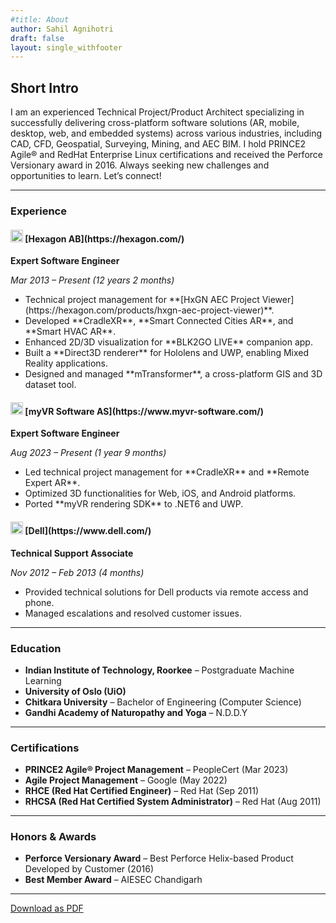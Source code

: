 ```yaml
---
#title: About
author: Sahil Agnihotri
draft: false
layout: single_withfooter
---
```


## Short Intro

I am an experienced Technical Project/Product Architect specializing in successfully delivering cross-platform software solutions (AR, mobile, desktop, web, and embedded systems) across various industries, including CAD, CFD, Geospatial, Surveying, Mining, and AEC BIM. I hold PRINCE2 Agile® and RedHat Enterprise Linux certifications and received the Perforce Versionary award in 2016. Always seeking new challenges and opportunities to learn. Let’s connect!

---

### <span class="vitae-section-title"><i class="fas fa-briefcase"></i> Experience</span>

<div class="vitae-card">
  <h4><img src="/assets//icons/hexagon.png" alt="Hexagon AB" width="20" height="20"> [Hexagon AB](https://hexagon.com/)</h4>
  <p><strong>Expert Software Engineer</strong></p>
  <p><em>Mar 2013 – Present (12 years 2 months)</em></p>
  <ul>
    <li>Technical project management for **[HxGN AEC Project Viewer](https://hexagon.com/products/hxgn-aec-project-viewer)**.</li>
    <li>Developed **CradleXR**, **Smart Connected Cities AR**, and **Smart HVAC AR**.</li>
    <li>Enhanced 2D/3D visualization for **BLK2GO LIVE** companion app.</li>
    <li>Built a **Direct3D renderer** for Hololens and UWP, enabling Mixed Reality applications.</li>
    <li>Designed and managed **mTransformer**, a cross-platform GIS and 3D dataset tool.</li>
  </ul>
</div>

<div class="vitae-card">
  <h4><img src="/assets//icons/myvr.png" alt="myVR Software AS" width="20" height="20"> [myVR Software AS](https://www.myvr-software.com/)</h4>
  <p><strong>Expert Software Engineer</strong></p>
  <p><em>Aug 2023 – Present (1 year 9 months)</em></p>
  <ul>
    <li>Led technical project management for **CradleXR** and **Remote Expert AR**.</li>
    <li>Optimized 3D functionalities for Web, iOS, and Android platforms.</li>
    <li>Ported **myVR rendering SDK** to .NET6 and UWP.</li>
  </ul>
</div>

<div class="vitae-card">
  <h4><img src="/assets/icons/dell.png" alt="Dell" width="20" height="20"> [Dell](https://www.dell.com/)</h4>
  <p><strong>Technical Support Associate</strong></p>
  <p><em>Nov 2012 – Feb 2013 (4 months)</em></p>
  <ul>
    <li>Provided technical solutions for Dell products via remote access and phone.</li>
    <li>Managed escalations and resolved customer issues.</li>
  </ul>
</div>

---

### <span class="vitae-section-title"><i class="fas fa-graduation-cap"></i> Education</span>

<ul>
  <li><strong>Indian Institute of Technology, Roorkee</strong> – Postgraduate Machine Learning</li>
  <li><strong>University of Oslo (UiO)</strong></li>
  <li><strong>Chitkara University</strong> – Bachelor of Engineering (Computer Science)</li>
  <li><strong>Gandhi Academy of Naturopathy and Yoga</strong> – N.D.D.Y</li>
</ul>

---

### <span class="vitae-section-title"><i class="fas fa-certificate"></i> Certifications</span>

<ul>
  <li><strong>PRINCE2 Agile® Project Management</strong> – PeopleCert (Mar 2023)</li>
  <li><strong>Agile Project Management</strong> – Google (May 2022)</li>
  <li><strong>RHCE (Red Hat Certified Engineer)</strong> – Red Hat (Sep 2011)</li>
  <li><strong>RHCSA (Red Hat Certified System Administrator)</strong> – Red Hat (Aug 2011)</li>
</ul>

---

### <span class="vitae-section-title"><i class="fas fa-trophy"></i> Honors & Awards</span>

<ul>
  <li><strong>Perforce Versionary Award</strong> – Best Perforce Helix-based Product Developed by Customer (2016)</li>
  <li><strong>Best Member Award</strong> – AIESEC Chandigarh</li>
</ul>

---

<a href="#" class="btn no-pdf" id="download-pdf">Download as PDF</a>